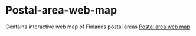 # Postal-area-web-map
Contains interactive web map of Finlands postal areas
[Postal area web map](https://mattikat.github.io/Postal-area-web-map/docs/Postal_areas.html)
